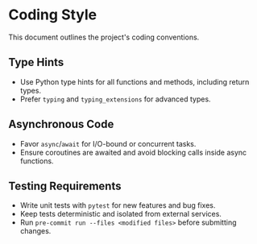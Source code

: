 # Coding Style

This document outlines the project's coding conventions.

## Type Hints

- Use Python type hints for all functions and methods, including return types.
- Prefer `typing` and `typing_extensions` for advanced types.

## Asynchronous Code

- Favor `async`/`await` for I/O-bound or concurrent tasks.
- Ensure coroutines are awaited and avoid blocking calls inside async functions.

## Testing Requirements

- Write unit tests with `pytest` for new features and bug fixes.
- Keep tests deterministic and isolated from external services.
- Run `pre-commit run --files <modified files>` before submitting changes.
